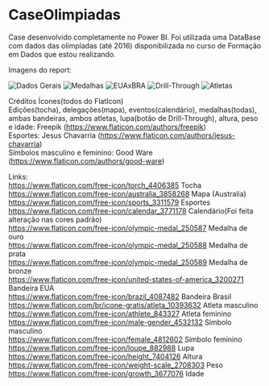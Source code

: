 # CaseOlimpiadas
Case desenvolvido completamente no Power BI.
Foi utilizada uma DataBase com dados das olimpíadas (até 2016) disponibilizada no curso de Formação em Dados que estou realizando.

Imagens do report:

![Dados Gerais](https://user-images.githubusercontent.com/77795330/236108933-de269537-48d3-4713-a5b7-d4ee7f4a7f8b.png)
![Medalhas](https://user-images.githubusercontent.com/77795330/236108930-e4a61ec2-6d05-46ed-8c13-dc580de8d540.png)
![EUAxBRA](https://user-images.githubusercontent.com/77795330/236108929-168b273c-9fe5-45d4-95ab-179879222acc.png)
![Drill-Through](https://user-images.githubusercontent.com/77795330/236108932-eab27531-efc6-4ce6-b703-420651e6d356.png)
![Atletas](https://user-images.githubusercontent.com/77795330/236108925-6efe93b4-3934-4744-a14f-34f062f66f51.png)

Créditos Ícones(todos do FlatIcon)<br/>
    Edições(tocha), delegações(mapa), eventos(calendário), medalhas(todas), ambas bandeiras, ambos atletas, lupa(botão de Drill-Through), altura, peso e idade: Freepik (https://www.flaticon.com/authors/freepik)<br/>
    Esportes: Jesus Chavarria (https://www.flaticon.com/authors/jesus-chavarria)<br/>
    Símbolos masculino e feminino: Good Ware (https://www.flaticon.com/authors/good-ware)

Links:<br/>
https://www.flaticon.com/free-icon/torch_4406385 Tocha <br/>
https://www.flaticon.com/free-icon/australia_3858268 Mapa (Australia) <br/>
https://www.flaticon.com/free-icon/sports_3311579 Esportes <br/>
https://www.flaticon.com/free-icon/calendar_3771178 Calendário(Foi feita alteração nas cores padrão) <br/>
https://www.flaticon.com/free-icon/olympic-medal_250587 Medalha de ouro <br/>
https://www.flaticon.com/free-icon/olympic-medal_250588 Medalha de prata <br/>
https://www.flaticon.com/free-icon/olympic-medal_250589 Medalha de bronze <br/>
https://www.flaticon.com/free-icon/united-states-of-america_3200271 Bandeira EUA <br/>
https://www.flaticon.com/free-icon/brazil_4087482 Bandeira Brasil <br/>
https://www.flaticon.com/br/icone-gratis/atleta_10393632 Atleta masculino <br/>
https://www.flaticon.com/free-icon/athlete_843327 Atleta feminino <br/>
https://www.flaticon.com/free-icon/male-gender_4532132 Símbolo masculino <br/>
https://www.flaticon.com/free-icon/female_4812602 Símbolo feminino <br/>
https://www.flaticon.com/free-icon/loupe_882988 Lupa <br/>
https://www.flaticon.com/free-icon/height_7404126 Altura <br/>
https://www.flaticon.com/free-icon/weight-scale_2708303 Peso <br/>
https://www.flaticon.com/free-icon/growth_3677076 Idade
